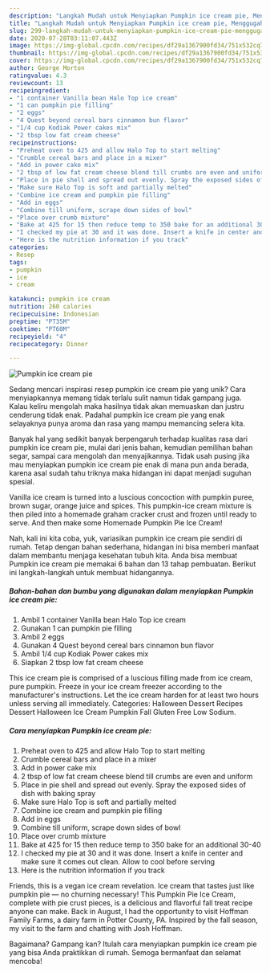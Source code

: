 ```yaml
---
description: "Langkah Mudah untuk Menyiapkan Pumpkin ice cream pie, Menggugah Selera"
title: "Langkah Mudah untuk Menyiapkan Pumpkin ice cream pie, Menggugah Selera"
slug: 299-langkah-mudah-untuk-menyiapkan-pumpkin-ice-cream-pie-menggugah-selera
date: 2020-07-28T03:11:07.443Z
image: https://img-global.cpcdn.com/recipes/df29a1367900fd34/751x532cq70/pumpkin-ice-cream-pie-recipe-main-photo.jpg
thumbnail: https://img-global.cpcdn.com/recipes/df29a1367900fd34/751x532cq70/pumpkin-ice-cream-pie-recipe-main-photo.jpg
cover: https://img-global.cpcdn.com/recipes/df29a1367900fd34/751x532cq70/pumpkin-ice-cream-pie-recipe-main-photo.jpg
author: George Morton
ratingvalue: 4.3
reviewcount: 13
recipeingredient:
- "1 container Vanilla bean Halo Top ice cream"
- "1 can pumpkin pie filling"
- "2 eggs"
- "4 Quest beyond cereal bars cinnamon bun flavor"
- "1/4 cup Kodiak Power cakes mix"
- "2 tbsp low fat cream cheese"
recipeinstructions:
- "Preheat oven to 425 and allow Halo Top to start melting"
- "Crumble cereal bars and place in a mixer"
- "Add in power cake mix"
- "2 tbsp of low fat cream cheese blend till crumbs are even and uniform"
- "Place in pie shell and spread out evenly. Spray the exposed sides of dish with baking spray"
- "Make sure Halo Top is soft and partially melted"
- "Combine ice cream and pumpkin pie filling"
- "Add in eggs"
- "Combine till uniform, scrape down sides of bowl"
- "Place over crumb mixture"
- "Bake at 425 for 15 then reduce temp to 350 bake for an additional 30-40"
- "I checked my pie at 30 and it was done. Insert a knife in center and make sure it comes out clean. Allow to cool before serving"
- "Here is the nutrition information if you track"
categories:
- Resep
tags:
- pumpkin
- ice
- cream

katakunci: pumpkin ice cream 
nutrition: 260 calories
recipecuisine: Indonesian
preptime: "PT35M"
cooktime: "PT60M"
recipeyield: "4"
recipecategory: Dinner

---
```



![Pumpkin ice cream pie](https://img-global.cpcdn.com/recipes/df29a1367900fd34/751x532cq70/pumpkin-ice-cream-pie-recipe-main-photo.jpg)

Sedang mencari inspirasi resep pumpkin ice cream pie yang unik? Cara menyiapkannya memang tidak terlalu sulit namun tidak gampang juga. Kalau keliru mengolah maka hasilnya tidak akan memuaskan dan justru cenderung tidak enak. Padahal pumpkin ice cream pie yang enak selayaknya punya aroma dan rasa yang mampu memancing selera kita.

Banyak hal yang sedikit banyak berpengaruh terhadap kualitas rasa dari pumpkin ice cream pie, mulai dari jenis bahan, kemudian pemilihan bahan segar, sampai cara mengolah dan menyajikannya. Tidak usah pusing jika mau menyiapkan pumpkin ice cream pie enak di mana pun anda berada, karena asal sudah tahu triknya maka hidangan ini dapat menjadi suguhan spesial.

Vanilla ice cream is turned into a luscious concoction with pumpkin puree, brown sugar, orange juice and spices. This pumpkin-ice cream mixture is then piled into a homemade graham cracker crust and frozen until ready to serve. And then make some Homemade Pumpkin Pie Ice Cream!


Nah, kali ini kita coba, yuk, variasikan pumpkin ice cream pie sendiri di rumah. Tetap dengan bahan sederhana, hidangan ini bisa memberi manfaat dalam membantu menjaga kesehatan tubuh kita. Anda bisa membuat Pumpkin ice cream pie memakai 6 bahan dan 13 tahap pembuatan. Berikut ini langkah-langkah untuk membuat hidangannya.

<!--inarticleads1-->

##### Bahan-bahan dan bumbu yang digunakan dalam menyiapkan Pumpkin ice cream pie:

1. Ambil 1 container Vanilla bean Halo Top ice cream
1. Gunakan 1 can pumpkin pie filling
1. Ambil 2 eggs
1. Gunakan 4 Quest beyond cereal bars cinnamon bun flavor
1. Ambil 1/4 cup Kodiak Power cakes mix
1. Siapkan 2 tbsp low fat cream cheese


This ice cream pie is comprised of a luscious filling made from ice cream, pure pumpkin. Freeze in your ice cream freezer according to the manufacturer&#39;s instructions. Let the ice cream harden for at least two hours unless serving all immediately. Categories: Halloween Dessert Recipes Dessert Halloween Ice Cream Pumpkin Fall Gluten Free Low Sodium. 

<!--inarticleads2-->

##### Cara menyiapkan Pumpkin ice cream pie:

1. Preheat oven to 425 and allow Halo Top to start melting
1. Crumble cereal bars and place in a mixer
1. Add in power cake mix
1. 2 tbsp of low fat cream cheese blend till crumbs are even and uniform
1. Place in pie shell and spread out evenly. Spray the exposed sides of dish with baking spray
1. Make sure Halo Top is soft and partially melted
1. Combine ice cream and pumpkin pie filling
1. Add in eggs
1. Combine till uniform, scrape down sides of bowl
1. Place over crumb mixture
1. Bake at 425 for 15 then reduce temp to 350 bake for an additional 30-40
1. I checked my pie at 30 and it was done. Insert a knife in center and make sure it comes out clean. Allow to cool before serving
1. Here is the nutrition information if you track


Friends, this is a vegan ice cream revelation. Ice cream that tastes just like pumpkin pie — no churning necessary! This Pumpkin Pie Ice Cream, complete with pie crust pieces, is a delicious and flavorful fall treat recipe anyone can make. Back in August, I had the opportunity to visit Hoffman Family Farms, a dairy farm in Potter County, PA. Inspired by the fall season, my visit to the farm and chatting with Josh Hoffman. 

Bagaimana? Gampang kan? Itulah cara menyiapkan pumpkin ice cream pie yang bisa Anda praktikkan di rumah. Semoga bermanfaat dan selamat mencoba!
